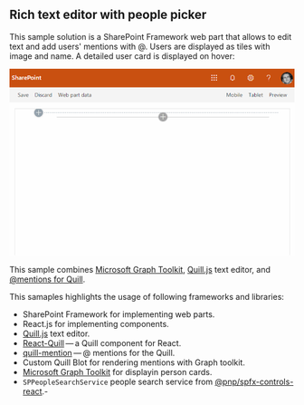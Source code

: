 ## Rich text editor with people picker

This sample solution is a SharePoint Framework web part that allows to edit text and add users' mentions with @. Users are displayed as tiles with image and name. A detailed user card is displayed on hover:

![web part preview](./assets/rich-text-edit-with-mentions.gif)

This sample combines [Microsoft Graph Toolkit](https://docs.microsoft.com/en-us/graph/toolkit/overview), [Quill.js](https://quilljs.com/) text editor, and [@mentions for Quill](https://github.com/afconsult/quill-mention).

This samaples highlights the usage of following frameworks and libraries:
- SharePoint Framework for implementing web parts.
- React.js for implementing components.
- [Quill.js](https://quilljs.com/) text editor.
- [React-Quill](https://github.com/zenoamaro/react-quill)&thinsp;&mdash;&thinsp;a Quill component for React.
- [quill-mention](https://github.com/afconsult/quill-mention)&thinsp;&mdash;&thinsp;@ mentions for the Quill.
- Custom Quill Blot for rendering mentions with Graph toolkit.
- [Microsoft Graph Toolkit](https://docs.microsoft.com/en-us/graph/toolkit/overview) for displayin person cards.
- `SPPeopleSearchService` people search service from [@pnp/spfx-controls-react](https://sharepoint.github.io/sp-dev-fx-controls-react/).-
